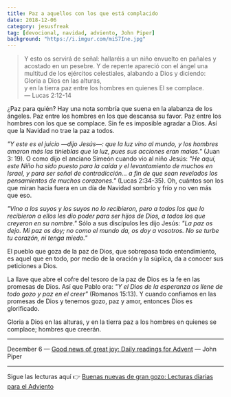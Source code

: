 ```yaml
---
title: Paz a aquellos con los que está complacido
date: 2018-12-06
category: jesusfreak
tag: [devocional, navidad, adviento, John Piper]
background: "https://i.imgur.com/miS7Ine.jpg"
---
```


> Y esto os servirá de señal: hallaréis a un niño envuelto en pañales y acostado en un pesebre. Y de repente apareció con el ángel una multitud de los ejércitos celestiales, alabando a Dios y diciendo:<br>
> Gloria a Dios en las alturas,<br>
> y en la tierra paz entre los hombres en quienes El se complace. <br>
> — Lucas 2:12-14

¿Paz para quién? Hay una nota sombría que suena en la alabanza de los ángeles. Paz entre los hombres en los que descansa su favor. Paz entre los hombres con los que se complace. Sin fe es imposible agradar a Dios. Así que la Navidad no trae la paz a todos.

_"Y este es el juicio —dijo Jesús—: que la luz vino al mundo, y los hombres amaron más las tinieblas que la luz, pues sus acciones eran malas."_ (Juan 3: 19). O como dijo el anciano Simeón cuando vio al niño Jesús: _"He aquí, este Niño ha sido puesto para la caída y el levantamiento de muchos en Israel, y para ser señal de contradicción... a fin de que sean revelados los pensamientos de muchos corazones."_ (Lucas 2:34-35). Oh, cuántos son los que miran hacia fuera en un día de Navidad sombrío y frío y no ven más que eso.

_"Vino a los suyos y los suyos no lo recibieron, pero a todos los que lo recibieron a ellos les dio poder para ser hijos de Dios, a todos los que creyeron en su nombre."_ Sólo a sus discípulos les dijo Jesús: _"La paz os dejo. Mi paz os doy; no como el mundo da, os doy a vosotros. No se turbe tu corazón, ni tenga miedo."_

El pueblo que goza de la paz de Dios, que sobrepasa todo entendimiento, es aquel que en todo, por medio de la oración y la súplica, da a conocer sus peticiones a Dios.

La llave que abre el cofre del tesoro de la paz de Dios es la fe en las promesas de Dios. Así que Pablo ora: _"Y el Dios de la esperanza os llene de todo gozo y paz en el creer"_ (Romanos 15:13). Y cuando confiamos en las promesas de Dios y tenemos gozo, paz y amor, entonces Dios es glorificado.

Gloria a Dios en las alturas, y en la tierra paz a los hombres en quienes se complace; hombres que creerán.

---

December 6 — [Good news of great joy: Daily readings for Advent](https://www.desiringgod.org/books/good-news-of-great-joy) — John Piper

---

Sigue las lecturas aquí 👉 [Buenas nuevas de gran gozo: Lecturas diarias para el Adviento](/jesusfreak/buenas-nuevas-de-gran-gozo-lecturas-diarias-para-adviento)